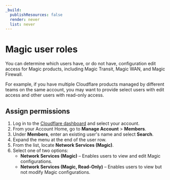 ```yaml
---
_build:
  publishResources: false
  render: never
  list: never
---
```


# Magic user roles

You can determine which users have, or do not have, configuration edit access for Magic products, including Magic Transit, Magic WAN, and Magic Firewall.

For example, if you have multiple Cloudflare products managed by different teams on the same account, you may want to provide select users with edit access and other users with read-only access.

## Assign permissions

1. Log in to the [Cloudflare dashboard](https://dash.cloudflare.com/login) and select your account.
2. From your Account Home, go to **Manage Account** > **Members**.
3. Under **Members**, enter an existing user's name and select **Search**.
4. Expand the menu at the end of the user row.
5. From the list, locate **Network Services (Magic)**.
6. Select one of two options:
    - **Network Services (Magic)** – Enables users to view and edit Magic configurations.
    - **Network Services (Magic, Read-Only)** – Enables users to view but not modify Magic configurations.
